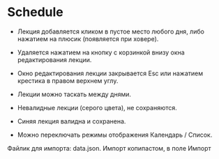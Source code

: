 Schedule
====

- Лекция добавляется кликом в пустое место любого дня, либо нажатием на плюсик (появляется при ховере).
- Удаляется нажатием на кнопку с корзинкой внизу окна редактирования лекции.
- Окно редактирования лекции закрывается Esc или нажатием крестика в правом верхнем углу.
- Лекции можно таскать между днями.
- Невалидные лекции (серого цвета), не сохраняются.
- Синяя лекция валидна и сохранена.

- Можно переключать режимы отображения Календарь / Список.


Файлик для импорта: data.json.
Импорт копипастом, в поле Импорт

